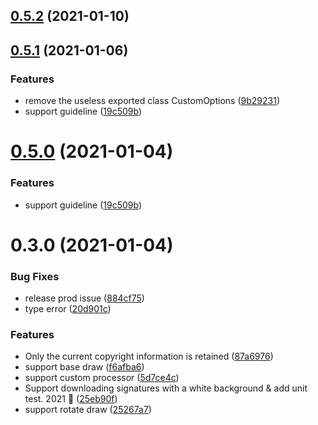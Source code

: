 ## [0.5.2](https://github.com/ifakejs/signature/compare/v0.5.1...v0.5.2) (2021-01-10)



## [0.5.1](https://github.com/ifakejs/signature/compare/v0.3.0...v0.5.1) (2021-01-06)


### Features

* remove the useless exported class CustomOptions ([9b29231](https://github.com/ifakejs/signature/commit/9b2923134a06ce24133c67aebef263e790e0fd08))
* support guideline ([19c509b](https://github.com/ifakejs/signature/commit/19c509be09855c8d60304aef4dad04f4395534ec))



# [0.5.0](https://github.com/ifakejs/signature/compare/v0.3.0...v0.5.0) (2021-01-04)


### Features

* support guideline ([19c509b](https://github.com/ifakejs/signature/commit/19c509be09855c8d60304aef4dad04f4395534ec))



# 0.3.0 (2021-01-04)


### Bug Fixes

* release prod issue ([884cf75](https://github.com/ifakejs/signature/commit/884cf75baa81e347c2c551b1e654d0cb19814cc6))
* type error ([20d901c](https://github.com/ifakejs/signature/commit/20d901cacab2a0d672eaf33f20e26e64859d2118))


### Features

* Only the current copyright information is retained ([87a6976](https://github.com/ifakejs/signature/commit/87a69764168ccab94810560819ff8c38e5cb29e4))
* support base draw ([f6afba6](https://github.com/ifakejs/signature/commit/f6afba640cc538a3ba82cfb3cb897b224094583f))
* support custom processor ([5d7ce4c](https://github.com/ifakejs/signature/commit/5d7ce4c8bb2ec3b3cf22c2cf283bf13691984380))
* Support downloading signatures with a white background & add unit test. 2021 :tada: ([25eb90f](https://github.com/ifakejs/signature/commit/25eb90f0ecf4f16499050b46696085effceae19f))
* support rotate draw ([25267a7](https://github.com/ifakejs/signature/commit/25267a76bc18bcac6a62938b2af8ead894ff921a))




